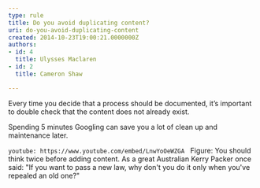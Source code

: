 ```yaml
---
type: rule
title: Do you avoid duplicating content?
uri: do-you-avoid-duplicating-content
created: 2014-10-23T19:00:21.0000000Z
authors:
- id: 4
  title: Ulysses Maclaren
- id: 2
  title: Cameron Shaw

---
```


​​Every time you decide that a process should be documented, it’s important to double check that the content does not already exist.

Spending 5 minutes Googling can save you a lot of clean up and maintenance later.
 ​

`youtube: https://www.youtube.com/embed/LnwYoOeWZGA`
 
​​​​ 
Figure: You should think twice before adding content. As a great Australian Kerry Packer once said: "If you want to pass a new law, why don't you do it only when you've repealed an old one?"
​​
